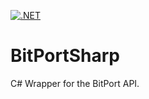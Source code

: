 [![.NET](https://github.com/gregyjames/BitPortSharp/actions/workflows/dotnet.yml/badge.svg)](https://github.com/gregyjames/BitPortSharp/actions/workflows/dotnet.yml)

# BitPortSharp
C# Wrapper for the BitPort API.
